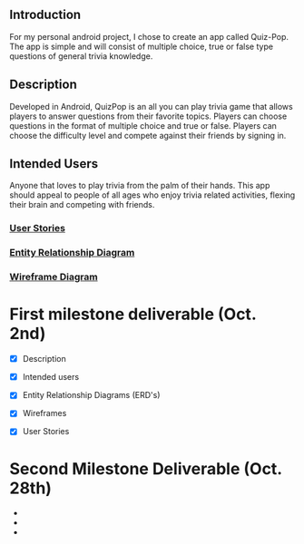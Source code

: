 ## Introduction 
For my personal android project, I chose to create an app called Quiz-Pop. 
The app is simple and will consist of multiple choice, true or false type 
questions of general trivia knowledge. 


## Description 
Developed in Android, QuizPop is an all you can play trivia game that 
allows players to answer questions from their favorite topics. 
Players can choose questions in the format of multiple choice and true or false. 
Players can choose the difficulty level and compete against their 
friends by signing in. 

## Intended Users 
Anyone that loves to play trivia from the palm of their hands. 
This app should appeal to people of all ages who enjoy trivia related activities, 
flexing their brain and competing with friends. 

### [User Stories](docs/user-stories.md)

### [Entity Relationship Diagram](docs/erd.md)

### [Wireframe Diagram](docs/wireframe.md)


# First milestone deliverable (Oct. 2nd)

+ [x] Description 

+ [x] Intended users

+ [x] Entity Relationship Diagrams (ERD's) 

+ [x] Wireframes

+ [x] User Stories 

# Second Milestone Deliverable (Oct. 28th)

+ 

+ 

+ 






